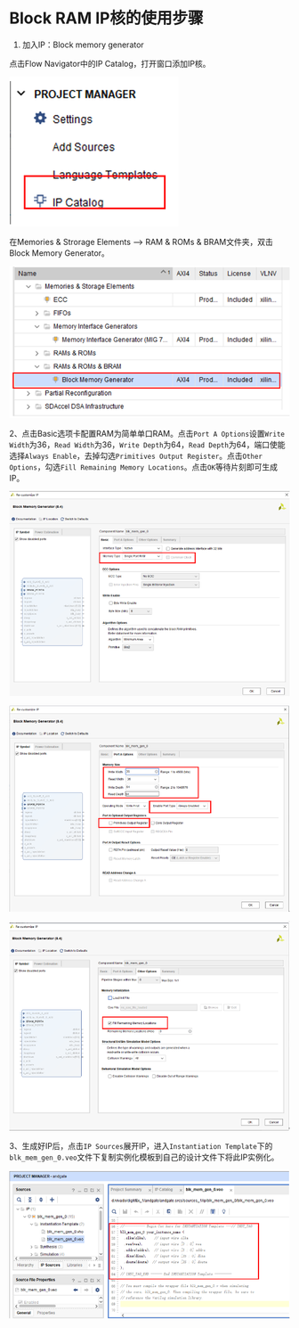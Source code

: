 # Block RAM IP核的使用步骤

1. 加入IP：Block memory generator

点击Flow Navigator中的IP Catalog，打开窗口添加IP核。

![image-20200328145434208](appendix1.assets/image-20200328145434208.png)

在Memories & Strorage Elements –> RAM & ROMs & BRAM文件夹，双击Block Memory Generator。

![image-20200328145449996](appendix1.assets/image-20200328145449996.png)

2、点击Basic选项卡配置RAM为简单单口RAM。点击`Port A Options`设置`Write Width`为36，`Read Width`为36，`Write Depth`为64，`Read Depth`为64，端口使能选择`Always Enable`，去掉勾选`Primitives Output Register`。点击`Other Options`，勾选`Fill Remaining Memory Locations`。点击`OK`等待片刻即可生成IP。

![image-20200328145530415](appendix1.assets/image-20200328145530415.png)

![image-20200328145542200](appendix1.assets/image-20200328145542200.png)

![image-20200328145554258](appendix1.assets/image-20200328145554258.png)

3、生成好IP后，点击`IP Sources`展开IP，进入`Instantiation Template`下的`blk_mem_gen_0.veo`文件下复制实例化模板到自己的设计文件下将此IP实例化。

![image-20200328145608327](appendix1.assets/image-20200328145608327.png)

 

 

 